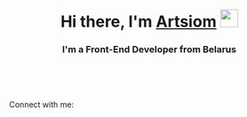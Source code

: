 <h1 align="center">Hi there, I'm <a href="https:////www.instagram.com/artemchults/" target="_blank">Artsiom</a> 
<img src="https://github.com/blackcater/blackcater/raw/main/images/Hi.gif" height="32"/></h1>
<h3 align="center">I'm a Front-End Developer from Belarus</h3>
<br/>
<br/>
<br/>
<div> <p> Connect with me: </p> </div>
